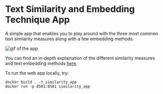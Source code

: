 # Text Similarity and Embedding Technique App

A simple app that enables you to play around with the three most common text similarity measures along with a few embedding methods.

![gif of the app](https://landen.imgix.net/blog_dAYMuhFXJnolGCzL/assets/ogtAwhFrwTjrAeSM.gif "App Demo")

You can find an in-depth explaination of the different similarity measures and text embedding methods [here](https://newscatcherapi.com/blog/ultimate-guide-to-text-similarity-with-python).

To run the web app locally, try:
```
docker build . -t similarity_app
docker run -p 8501:8501 similarity_app
```